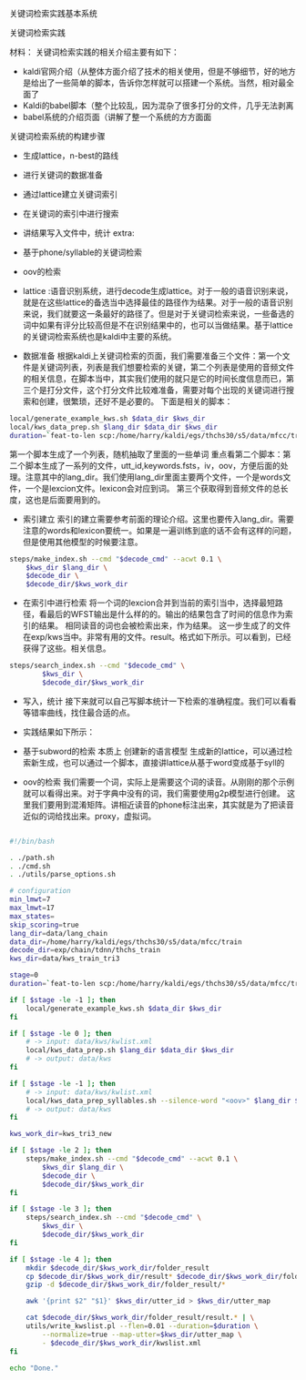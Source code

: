 关键词检索实践基本系统

关键词检索实践

材料：
关键词检索实践的相关介绍主要有如下：
* kaldi官网介绍（从整体方面介绍了技术的相关使用，但是不够细节，好的地方是给出了一些简单的脚本，告诉你怎样就可以搭建一个系统。当然，相对最全面了
* Kaldi的babel脚本（整个比较乱，因为混杂了很多打分的文件，几乎无法剥离
* babel系统的介绍页面（讲解了整一个系统的方方面面

关键词检索系统的构建步骤
* 生成lattice，n-best的路线
* 进行关键词的数据准备
* 通过lattice建立关键词索引
* 在关键词的索引中进行搜索
* 讲结果写入文件中，统计
extra:
* 基于phone/syllable的关键词检索
* oov的检索

* lattice
:语音识别系统，进行decode生成lattice。对于一般的语音识别来说，就是在这些lattice的备选当中选择最佳的路径作为结果。对于一般的语音识别来说，我们就要这一条最好的路径了。但是对于关键词检索来说，一些备选的词中如果有评分比较高但是不在识别结果中的，也可以当做结果。基于lattice的关键词检索系统也是kaldi中主要的系统。

* 数据准备
根据kaldi上关键词检索的页面，我们需要准备三个文件：第一个文件是关键词列表，列表是我们想要检索的关键，第二个列表是使用的音频文件的相关信息，在脚本当中，其实我们使用的就只是它的时间长度信息而已，第三个是打分文件，这个打分文件比较难准备，需要对每个出现的关键词进行搜索和创建，很繁琐，还好不是必要的。
下面是相关的脚本：
```bash
local/generate_example_kws.sh $data_dir $kws_dir
local/kws_data_prep.sh $lang_dir $data_dir $kws_dir
duration=`feat-to-len scp:/home/harry/kaldi/egs/thchs30/s5/data/mfcc/train/feats.scp  ark,t:- | awk '{x+=$2} END{print x/100;}'`
```
第一个脚本生成了一个列表，随机抽取了里面的一些单词
重点看第二个脚本：第二个脚本生成了一系列的文件，utt_id,keywords.fsts，iv，oov，方便后面的处理。注意其中的lang\_dir。我们使用lang\_dir里面主要两个文件，一个是words文件，一个是lexcion文件。lexicon会对应到词。
第三个获取得到音频文件的总长度，这也是后面要用到的。

* 索引建立
索引的建立需要参考前面的理论介绍。这里也要传入lang\_dir。需要注意的words和lexicon要统一。如果是一遍训练到底的话不会有这样的问题，但是使用其他模型的时候要注意。
```bash
steps/make_index.sh --cmd "$decode_cmd" --acwt 0.1 \
    $kws_dir $lang_dir \
    $decode_dir \
    $decode_dir/$kws_work_dir
```

* 在索引中进行检索
将一个词的lexcion合并到当前的索引当中，选择最短路径，看最后的WFST输出是什么样的的。输出的结果包含了时间的信息作为索引的结果。
相同读音的词也会被检索出来，作为结果。
这一步生成了的文件在exp/kws当中。非常有用的文件。result。格式如下所示。可以看到，已经获得了这些。相关信息。
```bash
steps/search_index.sh --cmd "$decode_cmd" \
        $kws_dir \
        $decode_dir/$kws_work_dir
```

* 写入，统计
接下来就可以自己写脚本统计一下检索的准确程度。我们可以看看等错率曲线，找住最合适的点。

* 实践结果如下所示：


* 基于subword的检索
本质上
创建新的语言模型
生成新的lattice，可以通过检索新生成，也可以通过一个脚本，直接讲lattice从基于word变成基于syll的

* oov的检索
我们需要一个词，实际上是需要这个词的读音。从刚刚的那个示例就可以看得出来。对于字典中没有的词，我们需要使用g2p模型进行创建。
这里我们要用到混淆矩阵。讲相近读音的phone标注出来，其实就是为了把读音近似的词给找出来。proxy，虚拟词。

```bash

#!/bin/bash

. ./path.sh
. ./cmd.sh
. ./utils/parse_options.sh

# configuration
min_lmwt=7
max_lmwt=17
max_states=
skip_scoring=true
lang_dir=data/lang_chain
data_dir=/home/harry/kaldi/egs/thchs30/s5/data/mfcc/train
decode_dir=exp/chain/tdnn/thchs_train
kws_dir=data/kws_train_tri3

stage=0
duration=`feat-to-len scp:/home/harry/kaldi/egs/thchs30/s5/data/mfcc/train/feats.scp  ark,t:- | awk '{x+=$2} END{print x/100;}'`

if [ $stage -le -1 ]; then
    local/generate_example_kws.sh $data_dir $kws_dir
fi

if [ $stage -le 0 ]; then
    # -> input: data/kws/kwlist.xml
    local/kws_data_prep.sh $lang_dir $data_dir $kws_dir
    # -> output: data/kws
fi

if [ $stage -le -1 ]; then
    # -> input: data/kws/kwlist.xml
    local/kws_data_prep_syllables.sh --silence-word "<oov>" $lang_dir $data_dir $lang_dir/lex.words2syllabs.txt $kws_dir 
    # -> output: data/kws
fi

kws_work_dir=kws_tri3_new

if [ $stage -le 2 ]; then
    steps/make_index.sh --cmd "$decode_cmd" --acwt 0.1 \
        $kws_dir $lang_dir \
        $decode_dir \
        $decode_dir/$kws_work_dir
fi

if [ $stage -le 3 ]; then
    steps/search_index.sh --cmd "$decode_cmd" \
        $kws_dir \
        $decode_dir/$kws_work_dir
fi

if [ $stage -le 4 ]; then
    mkdir $decode_dir/$kws_work_dir/folder_result
    cp $decode_dir/$kws_work_dir/result* $decode_dir/$kws_work_dir/folder_result
    gzip -d $decode_dir/$kws_work_dir/folder_result/* 

    awk '{print $2" "$1}' $kws_dir/utter_id > $kws_dir/utter_map

    cat $decode_dir/$kws_work_dir/folder_result/result.* | \
    utils/write_kwslist.pl --flen=0.01 --duration=$duration \
        --normalize=true --map-utter=$kws_dir/utter_map \
        - $decode_dir/$kws_work_dir/kwslist.xml
fi

echo "Done."

```


